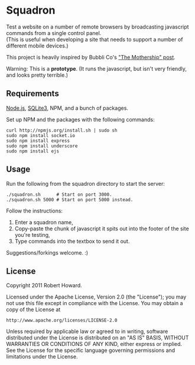 Squadron
========

Test a website on a number of remote browsers by broadcasting javascript commands from a single control panel.  
(This is useful when developing a site that needs to support a number of different mobile devices.)

This project is heavily inspired by Bubbli Co's ["The Mothership" post](http://blog.bubbli.co/post/2834205057/the-mothership).

Warning: This is a **prototype**. (It runs the javascript, but isn't very friendly, and looks pretty terrible.)


Requirements
------------

[Node.js](https://github.com/joyent/node/wiki/Installation), [SQLite3](http://www.sqlite.org/), NPM, and a bunch of packages.

Set up NPM and the packages with the following commands:

    curl http://npmjs.org/install.sh | sudo sh
    sudo npm install socket.io
    sudo npm install express
    sudo npm install underscore
    sudo npm install ejs


Usage
-----

Run the following from the squadron directory to start the server:

    ./squadron.sh      # Start on port 3000.
    ./squadron.sh 5000 # Start on port 5000 instead.


Follow the instructions:

1. Enter a squadron name,
2. Copy-paste the chunk of javascript it spits out into the footer of the site you're testing,
3. Type commands into the textbox to send it out.

Suggestions/forkings welcome. :)


License
-------

Copyright 2011 Robert Howard.

Licensed under the Apache License, Version 2.0 (the "License");
you may not use this file except in compliance with the License.
You may obtain a copy of the License at

    http://www.apache.org/licenses/LICENSE-2.0

Unless required by applicable law or agreed to in writing, software
distributed under the License is distributed on an "AS IS" BASIS,
WITHOUT WARRANTIES OR CONDITIONS OF ANY KIND, either express or implied.
See the License for the specific language governing permissions and
limitations under the License.

